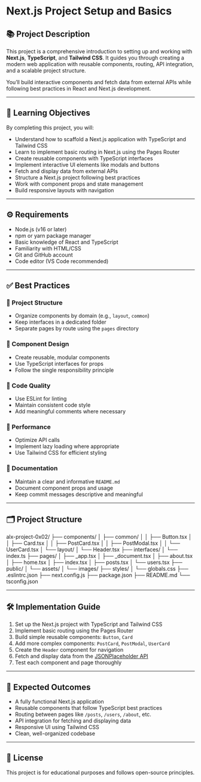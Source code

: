 # Next.js Project Setup and Basics
## 📚 Project Description

This project is a comprehensive introduction to setting up and working with **Next.js**, **TypeScript**, and **Tailwind CSS**. It guides you through creating a modern web application with reusable components, routing, API integration, and a scalable project structure.

You’ll build interactive components and fetch data from external APIs while following best practices in React and Next.js development.

---

## 🎯 Learning Objectives

By completing this project, you will:

- Understand how to scaffold a Next.js application with TypeScript and Tailwind CSS
- Learn to implement basic routing in Next.js using the Pages Router
- Create reusable components with TypeScript interfaces
- Implement interactive UI elements like modals and buttons
- Fetch and display data from external APIs
- Structure a Next.js project following best practices
- Work with component props and state management
- Build responsive layouts with navigation

---

## ⚙️ Requirements

- Node.js (v16 or later)
- npm or yarn package manager
- Basic knowledge of React and TypeScript
- Familiarity with HTML/CSS
- Git and GitHub account
- Code editor (VS Code recommended)

---

## ✅ Best Practices

### 📁 Project Structure

- Organize components by domain (e.g., `layout`, `common`)
- Keep interfaces in a dedicated folder
- Separate pages by route using the `pages` directory

### 🧩 Component Design

- Create reusable, modular components
- Use TypeScript interfaces for props
- Follow the single responsibility principle

### 🧹 Code Quality

- Use ESLint for linting
- Maintain consistent code style
- Add meaningful comments where necessary

### 🚀 Performance

- Optimize API calls
- Implement lazy loading where appropriate
- Use Tailwind CSS for efficient styling

### 📝 Documentation

- Maintain a clear and informative `README.md`
- Document component props and usage
- Keep commit messages descriptive and meaningful

---

## 🗂️ Project Structure

alx-project-0x02/
├── components/
│ ├── common/
│ │ ├── Button.tsx
│ │ ├── Card.tsx
│ │ ├── PostCard.tsx
│ │ ├── PostModal.tsx
│ │ └── UserCard.tsx
│ └── layout/
│ └── Header.tsx
├── interfaces/
│ └── index.ts
├── pages/
│ ├── _app.tsx
│ ├── _document.tsx
│ ├── about.tsx
│ ├── home.tsx
│ ├── index.tsx
│ ├── posts.tsx
│ └── users.tsx
├── public/
│ └── assets/
│ └── images/
├── styles/
│ └── globals.css
├── .eslintrc.json
├── next.config.js
├── package.json
├── README.md
└── tsconfig.json


---

## 🛠️ Implementation Guide

1. Set up the Next.js project with TypeScript and Tailwind CSS
2. Implement basic routing using the Pages Router
3. Build simple reusable components: `Button`, `Card`
4. Add more complex components: `PostCard`, `PostModal`, `UserCard`
5. Create the `Header` component for navigation
6. Fetch and display data from the [JSONPlaceholder API](https://jsonplaceholder.typicode.com/)
7. Test each component and page thoroughly

---

## 🧾 Expected Outcomes

- A fully functional Next.js application
- Reusable components that follow TypeScript best practices
- Routing between pages like `/posts`, `/users`, `/about`, etc.
- API integration for fetching and displaying data
- Responsive UI using Tailwind CSS
- Clean, well-organized codebase

---

## 🔗 License

This project is for educational purposes and follows open-source principles.
